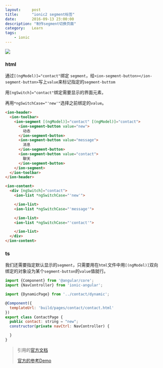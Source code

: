 ```yaml
---
layout:     post
title:      "ionic2 segment标签"
date:       2016-09-13 23:00:00
description: "制作segment切换页面"
category:   Learn
tags:
    - ionic
---
```


![](segment1.jpg)

### html

通过`[(ngModel)]="contact"`绑定 `segment`，给`<ion-segment-button></ion-segment-button>`写上`value`来标记指定的`segment-buttom`

用`[ngSwitch]="contact"`绑定需要显示的界面元素，

再用`*ngSwitchCase="'new'"`选择之前绑定的`value`。

```html
<ion-header>
  <ion-toolbar>
    <ion-segment [(ngModel)]="contact" [(ngModel)]="contact">
      <ion-segment-button value="new">
        动态
      </ion-segment-button>
      <ion-segment-button value="message">
        消息
      </ion-segment-button>
      <ion-segment-button value="contact">
        聊天
      </ion-segment-button>
    </ion-segment>
  </ion-toolbar>
</ion-header>

<ion-content>
  <div [ngSwitch]="contact">
    <ion-list *ngSwitchCase="'new'">

    </ion-list>
    <ion-list *ngSwitchCase="'message'">

    </ion-list>
    <ion-list *ngSwitchCase="'contact'">

    </ion-list>
  </div>
</ion-content>
```

### ts

我们还需要指定默认显示的`segment`，只需要用在`html`文件中用`[(ngModel)]`双向绑定的对象设为某个`segment-button`的`value`值就行。


```javascript
import {Component} from '@angular/core';
import {NavController} from 'ionic-angular';

import {DynamicPage} from '../contact/dynamic';

@Component({
  templateUrl: 'build/pages/contact/contact.html'
})
export class ContactPage {
  public contact: string = "new";
  constructor(private navCtrl: NavController) {

  }
}
```

> 引用的[官方文档](http://ionicframework.com/docs/v2/components/#segment)
> 
> [官方的参考Demo](https://github.com/driftyco/ionic-preview-app/tree/master/app/pages/segments/basic)

